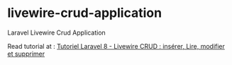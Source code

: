 # livewire-crud-application
Laravel Livewire Crud Application

Read tutorial at : [Tutoriel Laravel 8 - Livewire CRUD : insérer, Lire, modifier et supprimer](https://www.letecode.com/tutoriel-laravel-8-livewire-crud-inserer-lire-modifier-et-supprimer)
